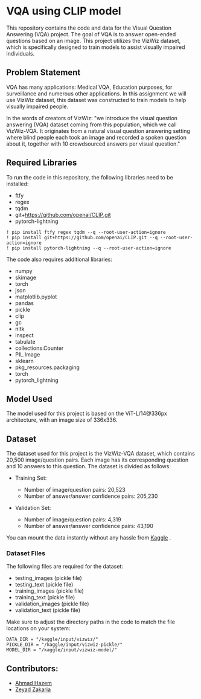 # VQA using CLIP model

This repository contains the code and data for the Visual Question Answering (VQA) project. The goal of VQA is to answer open-ended questions based on an image. This project utilizes the VizWiz dataset, which is specifically designed to train models to assist visually impaired individuals.

## Problem Statement

VQA has many applications: Medical VQA, Education purposes, for surveillance and numerous other applications. In this assignment we will use VizWiz dataset, this dataset was constructed to train models to help visually impaired people.

In the words of creators of VizWiz: "we introduce the visual question answering (VQA) dataset coming from this population, which we call VizWiz-VQA. It originates from a natural visual question answering setting where blind people each took an image and recorded a spoken question about it, together with 10 crowdsourced answers per visual question."

## Required Libraries

To run the code in this repository, the following libraries need to be installed:

-   ftfy
-   regex
-   tqdm
-   git+https://github.com/openai/CLIP.git
-   pytorch-lightning

```
! pip install ftfy regex tqdm --q --root-user-action=ignore
! pip install git+https://github.com/openai/CLIP.git --q --root-user-action=ignore
! pip install pytorch-lightning --q --root-user-action=ignore
```

The code also requires additional libraries:

-   numpy
-   skimage
-   torch
-   json
-   matplotlib.pyplot
-   pandas
-   pickle
-   clip
-   gc
-   nltk
-   inspect
-   tabulate
-   collections.Counter
-   PIL.Image
-   sklearn
-   pkg_resources.packaging
-   torch
-   pytorch_lightning

## Model Used

The model used for this project is based on the ViT-L/14@336px architecture, with an image size of 336x336.

## Dataset

The dataset used for this project is the VizWiz-VQA dataset, which contains 20,500 image/question pairs. Each image has its corresponding question and 10 answers to this question. The dataset is divided as follows:

-   Training Set:

    -   Number of image/question pairs: 20,523
    -   Number of answer/answer confidence pairs: 205,230

-   Validation Set:
    -   Number of image/question pairs: 4,319
    -   Number of answer/answer confidence pairs: 43,190

You can mount the data instantly without any hassle from [Kaggle](https://www.kaggle.com/datasets/lhanhsin/vizwiz) .

### Dataset Files

The following files are required for the dataset:

-   testing_images (pickle file)
-   testing_text (pickle file)
-   training_images (pickle file)
-   training_text (pickle file)
-   validation_images (pickle file)
-   validation_text (pickle file)

Make sure to adjust the directory paths in the code to match the file locations on your system:

```
DATA_DIR = "/kaggle/input/vizwiz/"
PICKLE_DIR = "/kaggle/input/vizwiz-pickle/"
MODEL_DIR = "/kaggle/input/vizwiz-model/"
```

## Contributors:

-   [Ahmad Hazem](https://github.com/AhmadHazem)
-   [Zeyad Zakaria](https://github.com/ZeyadZakaria01)
